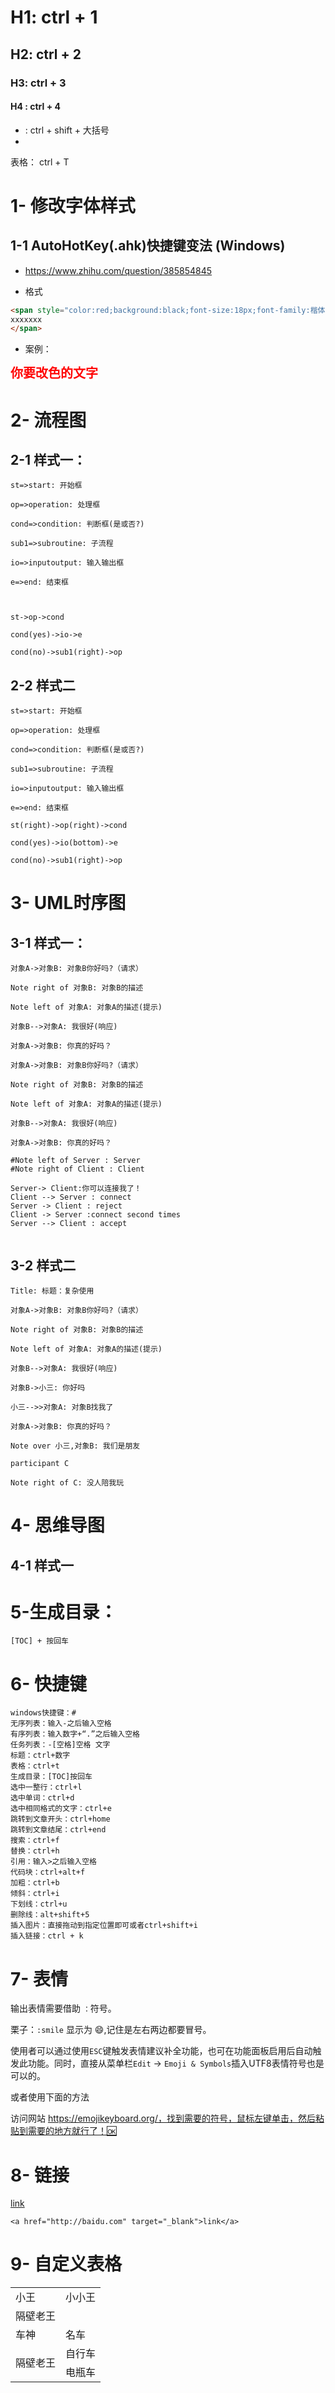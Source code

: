 

# H1: ctrl + 1 

## H2: ctrl + 2 

### H3: ctrl + 3

#### H4 : ctrl + 4 

- : ctrl + shift + 大括号
- 

表格： ctrl + T



# 1- 修改字体样式



## 1-1 AutoHotKey(.ahk)快捷键变法 (Windows)

- https://www.zhihu.com/question/385854845



- 格式

``` html
<span style="color:red;background:black;font-size:18px;font-family:楷体;">
xxxxxxx
</span>
```

- 案例：

<span style="color:red;background:white;font-size:20px;font-family:楷体;">**你要改色的文字**</span>



# 2- 流程图

## 2-1 样式一：

``` flow
st=>start: 开始框

op=>operation: 处理框

cond=>condition: 判断框(是或否?)

sub1=>subroutine: 子流程

io=>inputoutput: 输入输出框

e=>end: 结束框



st->op->cond

cond(yes)->io->e

cond(no)->sub1(right)->op
```

## 2-2 样式二

``` flow
st=>start: 开始框

op=>operation: 处理框

cond=>condition: 判断框(是或否?)

sub1=>subroutine: 子流程

io=>inputoutput: 输入输出框

e=>end: 结束框

st(right)->op(right)->cond

cond(yes)->io(bottom)->e

cond(no)->sub1(right)->op
```

# 3- UML时序图

## 3-1 样式一：

``` sequence
对象A->对象B: 对象B你好吗?（请求）

Note right of 对象B: 对象B的描述

Note left of 对象A: 对象A的描述(提示)

对象B-->对象A: 我很好(响应)

对象A->对象B: 你真的好吗？
```

``` properties
对象A->对象B: 对象B你好吗?（请求）

Note right of 对象B: 对象B的描述

Note left of 对象A: 对象A的描述(提示)

对象B-->对象A: 我很好(响应)

对象A->对象B: 你真的好吗？
```



``` sequence
#Note left of Server : Server
#Note right of Client : Client

Server-> Client:你可以连接我了！
Client --> Server : connect
Server -> Client : reject
Client -> Server :connect second times
Server --> Client : accept


```

## 3-2 样式二

``` sequence
Title: 标题：复杂使用

对象A->对象B: 对象B你好吗?（请求）

Note right of 对象B: 对象B的描述

Note left of 对象A: 对象A的描述(提示)

对象B-->对象A: 我很好(响应)

对象B->小三: 你好吗

小三-->>对象A: 对象B找我了

对象A->对象B: 你真的好吗？

Note over 小三,对象B: 我们是朋友

participant C

Note right of C: 没人陪我玩
```

# 4- 思维导图

## 4-1 样式一





# 5-生成目录：

``` properties
[TOC] + 按回车
```



# 6- 快捷键

``` properties
windows快捷键：#
无序列表：输入-之后输入空格
有序列表：输入数字+“.”之后输入空格
任务列表：-[空格]空格 文字
标题：ctrl+数字
表格：ctrl+t
生成目录：[TOC]按回车
选中一整行：ctrl+l
选中单词：ctrl+d
选中相同格式的文字：ctrl+e
跳转到文章开头：ctrl+home
跳转到文章结尾：ctrl+end
搜索：ctrl+f
替换：ctrl+h
引用：输入>之后输入空格
代码块：ctrl+alt+f
加粗：ctrl+b
倾斜：ctrl+i
下划线：ctrl+u
删除线：alt+shift+5
插入图片：直接拖动到指定位置即可或者ctrl+shift+i
插入链接：ctrl + k
```



# 7- 表情

输出表情需要借助 `：`符号。

栗子：`:smile` 显示为 😄,记住是左右两边都要冒号。

使用者可以通过使用`ESC`键触发表情建议补全功能，也可在功能面板启用后自动触发此功能。同时，直接从菜单栏`Edit` -> `Emoji & Symbols`插入UTF8表情符号也是可以的。

或者使用下面的方法

访问网站 https://emojikeyboard.org/，找到需要的符号，鼠标左键单击，然后粘贴到需要的地方就行了！🆗



# 8- 链接

<a href="http://baidu.com" target="_blank">link</a>

``` properties
<a href="http://baidu.com" target="_blank">link</a>
```



# 9- 自定义表格

<table>
  	<tr>
		<td>小王</td>
		<td>小小王</td>
	<tr>
	<tr>
		<td colspan="2">隔壁老王</td>
	<tr>
	<tr>
		<td>车神</td>
		<td>名车</td>
	</tr>
	<tr>
		<td rowspan="2">隔壁老王</td>
		<td>自行车</td>
	</tr>
	<tr>
		<td>电瓶车</td>
	</tr>
</table>







